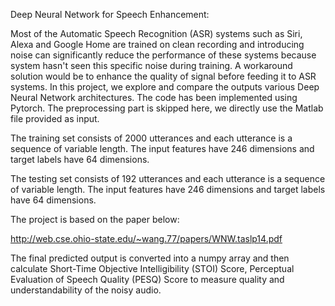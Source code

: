 Deep Neural Network for Speech Enhancement:

Most of the Automatic Speech Recognition (ASR) systems such as Siri, Alexa and Google Home are trained on clean recording and introducing noise can significantly reduce the performance of these systems because system hasn't seen this specific noise during training. A workaround solution would be to enhance the quality of signal before feeding it to ASR systems. In this project, we explore and compare the outputs various Deep Neural Network architectures. The code has been implemented using Pytorch. The preprocessing part is skipped here, we directly use the Matlab file provided as input.

The training set consists of 2000 utterances and each utterance is a sequence of variable length. The input features have 246 dimensions and target labels have 64 dimensions.

The testing set consists of 192 utterances and each utterance is a sequence of variable length. The input features have 246 dimensions and target labels have 64 dimensions.


The project is based on the paper below:

http://web.cse.ohio-state.edu/~wang.77/papers/WNW.taslp14.pdf

The final predicted output is converted into a numpy array and then calculate Short-Time Objective Intelligibility (STOI) Score, Perceptual Evaluation of Speech Quality (PESQ) Score to measure quality and understandability of the noisy audio. 


